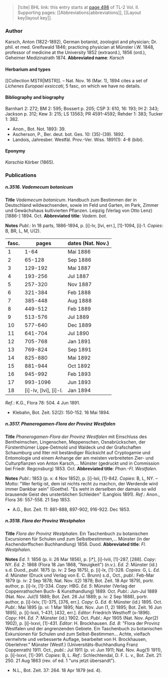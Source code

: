 > [!cite] BHL link: this entry starts at [page 498](https://www.biodiversitylibrary.org/page/33068740) of TL-2 Vol. II.
> Supporting pages: [[Abbreviations|abbreviations]], [[Layout key|layout key]].

### Author

Karsch, Anton (1822-1892), German botanist, zoologist and physician; Dr. phil. et med. Greifswald 1846; practicing physician at Münster i.W. 1848, professor of medicine at the University 1852 (extraord.), 1856 (ord.), Geheimer Medizinalrath 1874. 
**Abbreviated name**: *Karsch*

#### Herbarium and types

[[Collection MSTR|MSTR]]. – Nat. Nov. 16 (Mar. 1), 1894 cites a set of *Lichenes Europaei exsiccati*, 5 fasc, on which we have no details.

#### Bibliography and biography

Barnhart 2: 272; BM 2: 595; Bossert p. 205; CSP 3: 610, 16: 193; IH 2: 343; Jackson p. 312; Kew 3: 215; LS 13563; PR 4591-4592; Rehder 1: 383; Tucker 1: 382.
- Anon., Bot. Not. 1893: 39.
- Ascherson, P., Ber. deut. bot. Ges. 10: (35)-(39). 1892.
- Landois, Jahresber. Westfäl. Prov.-Ver. Wiss. 1891(1): 4-8 (bibl).

#### Eponymy

*Karschia* Körber (1865).

### Publications

##### n.3516. Vademecum botanicum

**Title**
*Vademecum botanicum*. Handbuch zum Bestimmen der in Deutschland wildwachsenden, sowie im Feld und Garten, im Park, Zimmer und Gewächshaus kultivierten Pflanzen. Leipzig (Verlag von Otto Lenz) \[1886-\] 1894. Oct.
**Abbreviated title**: *Vadem. bot.*

**Notes**
*Publ*.: In 18 parts, 1886-1894, p. \[i\]-lv, \[lvi, err.\], \[1\]-1094, \[i\]-1. *Copies*: B, BR, L, M, U(2).

|fasc.	|pages	|dates (Nat. Nov.)	|
|---	|---	|---	|
|1	|1-64	|Mai 1886	
|2	|65-128	|Sep 1886	
|3	|129-192	|Mai 1887	
|4	|193-256	|Jul 1887	
|5	|257-320	|Nov 1887	
|6	|321-384	|Feb 1888	
|7	|385-448	|Aug 1888	
|8	|449-512	|Feb 1889	
|9	|513-576	|Jul 1889	
|10	|577-640	|Dec 1889|
|11	|641-704	|Jul 1890|
|12	|705-768	|Jan 1891|
|13	|769-824	|Sep 1891|
|14	|825-880	|Mai 1892|
|15	|881-944	|Oct 1892|
|16	|945-992	|Feb 1893|
|17	|993-1096	|Jun 1893|
|18	|\[i\]-lv, \[lvi\], \[i\]-l.	|Jan 1894|

*Ref*.: K.G., Flora 78: 504. 4 Jun 1891.
- Klebahn, Bot. Zeit. 52(2): 150-152. 16 Mai 1894.

##### n.3517. Phanerogamen-Flora der Provinz Westfalen

**Title**
*Phanerogamen-Flora der Provinz Westfalen* mit Einschluss des Bentheimschen, Lingenschen, Meppenschen, Osnabrückschen, der Fürstenthümer Lippe-Detmold und Waldeck und der Grafschaften Schaumburg und Itter mit beständiger Rücksicht auf Cryptogamie und Entomologie und einem Anhange der am meisten verbreiteten Zier- und Culturpflanzen von Anton Karsch,... Münster (gedruckt und in Commission bei Friedr. Regcnsburg) 1853. Oct.
**Abbreviated title**: *Phan.-Fl. Westfalen*.

**Notes**
*Publ*.: 1853 (p. x: 4 Nov 1852), p. \[i\]-lxii, \[1\]-842. *Copies*: B, L, NY. – Motto: "Wer fertig ist, dem ist nichts recht zu machcn, der Werdende wird immer Dankbar sein" (Goethe). "Es weht in derselben der damais so wild brausende Geist des unsterblichen Schleiden" (Langlois 1891).
*Ref*.: Anon., Flora 36: 557-558. 21 Sep 1853.
- A.G., Bot. Zeit. 11: 881-888, 897-902, 916-922. Dec 1853.

##### n.3518. Flora der Provinz Westphalen

**Title**
*Flora der Provinz Westphalen*. Ein Taschenbuch zu botanischen Excursionen für Schulen und zum Selbstbestimmen,... Münster (in der Aschendorffschen Buchhandlung) 1856. Duod.
**Abbreviated title**: *Fl. Westphalen*.

**Notes**
*Ed. 1*: 1856 (p. ii: 26 Mar 1856), p. \[i\*\], \[i\]-lviii, \[1\]-287, \[288\]. *Copy*: NY.
*Ed. 2*: 1868 (Flora 18 Jan 1868, "Neuigkeit") (n.v.).
*Ed. 2*: Münster (id.) s.d. Duod., *publ*. 1875 (p. iv: 2 Sep 1875), p. \[i\]-lx, \[1\]-328. *Copies*: G, L.
*Ed. 4*: Münster (Druck und Verlag von E. C. Brunn) s.d., Oct., *publ*.: Feb-Mar 1879 (p. iv: 2 Sep 1878; Nat. Nov. l(2) 1878; Bot. Zeit. 18 Apr 1879), portr. author, p. \[i\]-lx, \[1\]-334. *Copy*: HBG.
*Ed. 5*: Münster (Verlag der Coppenrathschen Buch- & Kunsthandlung) 1889. Oct. *Publ*.: Jun-Jul 1889 (Nat. Nov. Jul(1) 1889; Bot. Zeit. 26 Jul 1889; p. iv: 2 Sep 1888), portr. author, p. \[i\]-lxiv, \[1\]-375, \[376, err.\]. *Copy*: G.
*Ed. 6*: Münster (id.) 1895. Oct. *Publ*.: Mai 1895 (p. vi: 1 Mar 1895; Nat. Nov. Jun (1, 2) 1895; Bot. Zeit. 16 Jun 1895), p. \[i\]-lxxii, 1-431, \[432, err.\]. *Editor*: Friedrich Westhoff (x-1896). *Copy*: HH.
*Ed. 7*: Münster (id.) 1902. Oct. *Publ*.: Apr 1905 (Nat. Nov. Apr(2) 1902), p. \[i\]-lxxvi, \[1\]-431. *Editor*: H. Brockhausen.
*Ed. 8*: "Flora der Provinz Westfalen und der angrenzenden Gebiete. Ein Taschenbuch zu botanischen Exkursionen für Schulen und zum Selbst-Bestimmen... Achte, vielfach vermehrte und verbesserte Auflage, bearbeitet von H. Brockhausen, Oberlehrer." Münster (Westf.) (Universitäts-Buchhandlung Franz Coppenrath) 1911. Oct., *publ*.: Jul 1911 (p. vi: Jun 1911; Nat. Nov. Aug(1) 1911), p. \[i\]-lxxvi, \[1\]-391. *Copies*: B, L.
*Ref*.: Schlechtendal, D. F. L. v., Bot. Zeit. 21: 250. 21 Aug 1863 (rev. of ed. 1 "uns jetzt übersandt").
- N.L., Bot. Zeit. 37: 264. 18 Apr 1879 (ed. 4).

